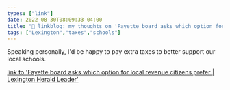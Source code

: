 ```yaml
---
types: ["link"]
date: 2022-08-30T08:09:33-04:00
title: "🔗 linkblog: my thoughts on 'Fayette board asks which option for local revenue citizens prefer | Lexington Herald Leader'"
tags: ["Lexington","taxes","schools"]
---
```

Speaking personally, I'd be happy to pay extra taxes to better support our local schools.
 

[link to 'Fayette board asks which option for local revenue citizens prefer | Lexington Herald Leader'](https://www.kentucky.com/news/local/education/article265061024.html)
